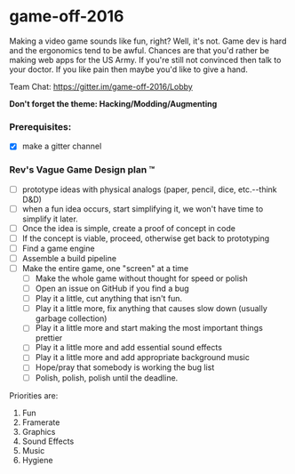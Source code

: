 # game-off-2016

Making a video game sounds like fun, right?  Well, it's not.  Game dev is hard and the ergonomics tend to be awful.  Chances are that you'd rather be making web apps for the US Army.  If you're still not convinced then talk to your doctor.  If you like pain then maybe you'd like to give a hand.

Team Chat: https://gitter.im/game-off-2016/Lobby

**Don't forget the theme: Hacking/Modding/Augmenting**

### Prerequisites:

- [x] make a gitter channel

### Rev's Vague Game Design plan &#8482;

- [ ] prototype ideas with physical analogs (paper, pencil, dice, etc.--think D&D)
- [ ] when a fun idea occurs, start simplifying it, we won't have time to simplify it later.
- [ ] Once the idea is simple, create a proof of concept in code
- [ ] If the concept is viable, proceed, otherwise get back to prototyping
- [ ] Find a game engine
- [ ] Assemble a build pipeline
- [ ] Make the entire game, one "screen" at a time
  - [ ] Make the whole game without thought for speed or polish
  - [ ] Open an issue on GitHub if you find a bug
  - [ ] Play it a little, cut anything that isn't fun.
  - [ ] Play it a little more, fix anything that causes slow down (usually garbage collection)
  - [ ] Play it a little more and start making the most important things prettier
  - [ ] Play it a little more and add essential sound effects
  - [ ] Play it a little more and add appropriate background music
  - [ ] Hope/pray that somebody is working the bug list
  - [ ] Polish, polish, polish until the deadline.
  
Priorities are:

1. Fun
2. Framerate
3. Graphics
4. Sound Effects
5. Music
6. Hygiene
 
